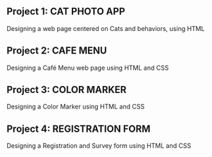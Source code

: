 ## Project 1: CAT PHOTO APP
Designing a web page centered on Cats and behaviors, using HTML

## Project 2: CAFE MENU
Designing a Café  Menu web page using HTML and CSS

## Project 3: COLOR MARKER
Designing a Color Marker using HTML and CSS

## Project 4: REGISTRATION FORM
Designing a Registration and Survey form using HTML and CSS 
